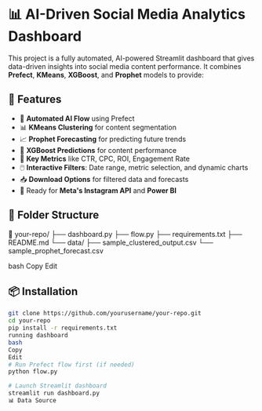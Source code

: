 # 📊 AI-Driven Social Media Analytics Dashboard

This project is a fully automated, AI-powered Streamlit dashboard that gives data-driven insights into social media content performance. It combines **Prefect**, **KMeans**, **XGBoost**, and **Prophet** models to provide:

## 🚀 Features
- 🔄 **Automated AI Flow** using Prefect
- 📊 **KMeans Clustering** for content segmentation
- 📈 **Prophet Forecasting** for predicting future trends
- 🤖 **XGBoost Predictions** for content performance
- 📌 **Key Metrics** like CTR, CPC, ROI, Engagement Rate
- 🖱️ **Interactive Filters**: Date range, metric selection, and dynamic charts
- 📥 **Download Options** for filtered data and forecasts
- 📡 Ready for **Meta's Instagram API** and **Power BI**

## 📂 Folder Structure
📁 your-repo/
├── dashboard.py
├── flow.py
├── requirements.txt
├── README.md
└── data/
├── sample_clustered_output.csv
└── sample_prophet_forecast.csv

bash
Copy
Edit

## 📦 Installation
```bash
git clone https://github.com/yourusername/your-repo.git
cd your-repo
pip install -r requirements.txt
running dashboard
bash
Copy
Edit
# Run Prefect flow first (if needed)
python flow.py

# Launch Streamlit dashboard
streamlit run dashboard.py
📊 Data Source

